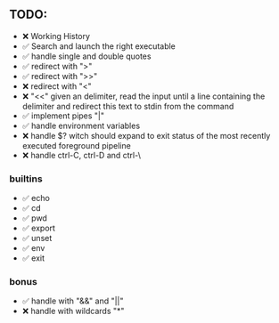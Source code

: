 ## TODO:

-   ❌ Working History
-   ✅ Search and launch the right executable
-   ✅ handle single and double quotes
-   ✅ redirect with ">"
-   ✅ redirect with ">>"
-   ❌ redirect with "<"
-   ❌ "<<" given an delimiter, read the input until a line containing the delimiter and redirect this text to stdin from the command
-   ✅ implement pipes "|"
-   ✅ handle environment variables
-   ❌ handle $? witch should expand to exit status of the most recently executed foreground pipeline
-   ❌ handle ctrl-C, ctrl-D and ctrl-\

### builtins

-   ✅ echo
-   ✅ cd
-   ✅ pwd
-   ✅ export
-   ✅ unset
-   ✅ env
-   ✅ exit

### bonus

-   ✅ handle with "&&" and "||"
-   ❌ handle with wildcards "\*"
